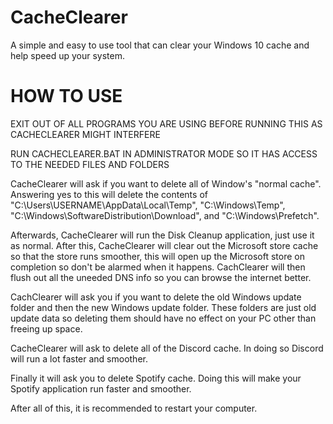# CacheClearer
A simple and easy to use tool that can clear your Windows 10 cache and help speed up your system.


# HOW TO USE
EXIT OUT OF ALL PROGRAMS YOU ARE USING BEFORE RUNNING THIS AS CACHECLEARER MIGHT INTERFERE

RUN CACHECLEARER.BAT IN ADMINISTRATOR MODE SO IT HAS ACCESS TO THE NEEDED FILES AND FOLDERS


CacheClearer will ask if you want to delete all of Window's "normal cache". Answering yes to this will delete the contents of "C:\Users\USERNAME\AppData\Local\Temp\", "C:\Windows\Temp\", "C:\Windows\SoftwareDistribution\Download\", and "C:\Windows\Prefetch\".

Afterwards, CacheClearer will run the Disk Cleanup application, just use it as normal. After this, CacheClearer will clear out the Microsoft store cache so that the store runs smoother, this will open up the Microsoft store on completion so don't be alarmed when it happens. CachClearer will then flush out all the uneeded DNS info so you can browse the internet better.

CachClearer will ask you if you want to delete the old Windows update folder and then the new Windows update folder. These folders are just old update data so deleting them should have no effect on your PC other than freeing up space.

CacheClearer will ask to delete all of the Discord cache. In doing so Discord will run a lot faster and smoother.

Finally it will ask you to delete Spotify cache. Doing this will make your Spotify application run faster and smoother.

After all of this, it is recommended to restart your computer.
